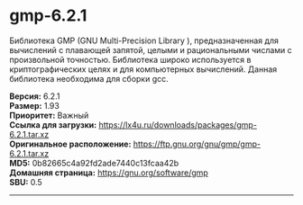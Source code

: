 # gmp-6.2.1

Библиотека GMP (GNU Multi-Precision Library ), предназначенная для вычислений с плавающей запятой, целыми и рациональными числами с произвольной точностью. Библиотека широко используется в криптографических целях и для компьютерных вычислений. Данная библиотека необходима для сборки gcc.

**Версия:** 6.2.1
<br />
**Размер:** 1.93
<br />
**Приоритет:** Важный
<br />
**Ссылка для загрузки:** https://lx4u.ru/downloads/packages/gmp-6.2.1.tar.xz
<br />
**Оригинальное расположение:** https://ftp.gnu.org/gnu/gmp/gmp-6.2.1.tar.xz
<br />
**MD5:** 0b82665c4a92fd2ade7440c13fcaa42b
<br />
**Домашняя страница:** https://gnu.org/software/gmp
        <br />**SBU:** 0.5

***
            